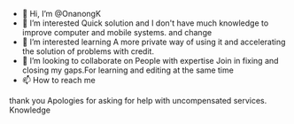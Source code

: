 - 👋 Hi, I’m @OnanongK
- 👀 I’m interested Quick solution and I don't have much knowledge to improve computer and mobile systems. and  change 
- 🌱 I’m interested learning A more private way of using it and accelerating the solution of problems with credit. 
- 💞️ I’m looking to collaborate on People with expertise Join in fixing and closing my gaps.For learning and editing at the same time  
- 📫 How to reach me 

<!---
OnanongK/OnanongK is a ✨ special ✨ repository because its `README.md` (this file) appears on your GitHub profile.
You can click the Preview link to take a look at your changes.
--->

thank you Apologies for asking for help with uncompensated services. Knowledge 
